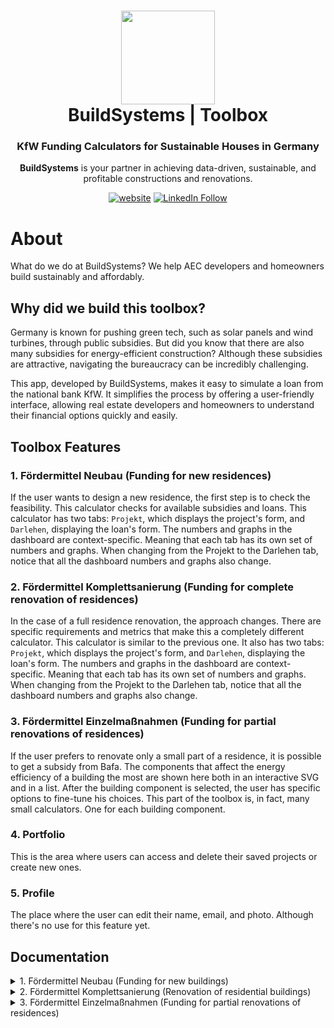 <h1 align="center">
  <img src="https://github.com/build-systems/toolbox/blob/main/src/assets/black-logo_round.png" width="150px"/><br/>
  BuildSystems | Toolbox
</h1>
<h3 align="center">
    KfW Funding Calculators for Sustainable Houses in Germany
</h3>
<p align="center"><b>BuildSystems</b> is your partner in achieving data-driven, sustainable, and profitable constructions and renovations.<br/>

<p align="center"><a href="https://app.buildsystems.de/"><img src="https://img.shields.io/badge/https://-app.buildsystems.de-white" alt="website"></a> <a href="https://www.linkedin.com/company/build-systems-de"><img src="https://img.shields.io/badge/Follow-BuildSystems-blue?logo=linkedin" alt="LinkedIn Follow"></a>
<p align="center">

# About

What do we do at BuildSystems? We help AEC developers and homeowners build sustainably and affordably.

## Why did we build this toolbox?
Germany is known for pushing green tech, such as solar panels and wind turbines, through public subsidies. But did you know that there are also many subsidies for energy-efficient construction? Although these subsidies are attractive, navigating the bureaucracy can be incredibly challenging.

This app, developed by BuildSystems, makes it easy to simulate a loan from the national bank KfW. It simplifies the process by offering a user-friendly interface, allowing real estate developers and homeowners to understand their financial options quickly and easily.

## Toolbox Features
### 1. Fördermittel Neubau (Funding for new residences)
If the user wants to design a new residence, the first step is to check the feasibility. This calculator checks for available subsidies and loans.
This calculator has two tabs: `Projekt`, which displays the project's form, and `Darlehen`, displaying the loan's form. The numbers and graphs in the dashboard are context-specific. Meaning that each tab has its own set of numbers and graphs. When changing from the Projekt to the Darlehen tab, notice that all the dashboard numbers and graphs also change.
### 2. Fördermittel Komplettsanierung (Funding for complete renovation of residences)
In the case of a full residence renovation, the approach changes. There are specific requirements and metrics that make this a completely different calculator. 
This calculator is similar to the previous one. It also has two tabs: `Projekt`, which displays the project's form, and `Darlehen`, displaying the loan's form. The numbers and graphs in the dashboard are context-specific. Meaning that each tab has its own set of numbers and graphs. When changing from the Projekt to the Darlehen tab, notice that all the dashboard numbers and graphs also change.
### 3. Fördermittel Einzelmaßnahmen (Funding for partial renovations of residences)
If the user prefers to renovate only a small part of a residence, it is possible to get a subsidy from Bafa. The components that affect the energy efficiency of a building the most are shown here both in an interactive SVG and in a list. After the building component is selected, the user has specific options to fine-tune his choices. This part of the toolbox is, in fact, many small calculators. One for each building component.
### 4. Portfolio
This is the area where users can access and delete their saved projects or create new ones.
### 5. Profile
The place where the user can edit their name, email, and photo. Although there's no use for this feature yet.

## Documentation
<details>
  <summary>1. Fördermittel Neubau (Funding for new buildings)</summary>
  
  ### 1.1 Projekt
  This tab has all the project-specific variables, for example, `Wohnfläche [m²]` (construction area). With these values, it is possible to estimate the price of a new building using publicly available data at [Arge e.V.](https://arge-ev.de/arge-ev/publikationen/studien/). If the user already has a defined construction price, it is possible to toggle the `Eigene Kostenberechnung` and input this value in the new field that will appear.
  #### 1.1.1 Wohnfläche [m²]
  Living space of your property according to the [Living Space Ordinance - WoFlV](https://www.gesetze-im-internet.de/woflv/).
  #### 1.1.2  Anzahl Wohnungen
  This is where you determine how many residential units are on your property. An apartment or residential unit has its own entrance, a kitchen or kitchenette, a bathroom, and a toilet. The apartment must be suitable and intended for permanent residential use. A granny flat counts as a separate apartment if it is completed.
  #### 1.1.3 Stufe Energieeffizienzhaus
  The [Effizienz­haus](https://www.kfw.de/inlandsfoerderung/Privatpersonen/Neubau/Das-Effizienzhaus/) is a technical standard that the KfW uses in its funding products and is anchored in the Federal Funding for Efficient Buildings (BEG). The numerical value 40 indicates that the efficiency house only requires 40% primary energy compared to a reference building (according to the Building Energy Act GEG).
The standard of an efficient house always results from the combination of various structural and technical measures, especially in the areas of heating, ventilation, and insulation.
  #### 1.1.4 Konstruktion
  Enter here whether your property is to be built using timber construction or conventional construction without the use of renewable raw materials. This aspect is crucial, as the requirements of the "Sustainable Building Quality Seal" in the area of ​​greenhouse gas emissions are usually not met when planning using conventional construction. Compliance with these requirements must be demonstrated in a life cycle assessment and is crucial for qualifying for KfW funding.
The costs of timber buildings are estimated to be around 5% higher than those of conventional buildings [TAB short study No. 3 “Urban timber construction”; S. Kind, C. Bogenstahl, T. Jetzke, S. Richter; June 2022; Office for Technology Assessment at the German Bundestag].
  #### 1.1.5 Zertifizierung klimafreundlicher Neubau
  Certification as a climate-friendly new building is essential for your new building to qualify for funding from KfW. A building is considered climate-friendly if it consumes little energy and is therefore classified as an Efficiency House 40, emits few greenhouse gases, and therefore meets the greenhouse gas emission requirements of the [Sustainable Building Plus quality seal](https://www.qng.info/qng/qng-anforderungen/), and is not heated with oil, gas, or biomass.
The maximum loan amount increases from 100,000 euros to 150,000 euros per residential unit if the “Sustainable Building Plus or Premium quality seal” is additionally confirmed by a sustainability certificate such as that of the DGNB.
  #### 1.1.6 Eigene Kostenberechnung
  If the user already has the cost of a new construction, he can input it here. This will overwrite the native estimation.
  #### 1.1.7 Kellergeschoss
  Whether the building will have a basement or not.
  #### 1.1.8: Stellplätze
  The kind of parking spaces that are planned for the building.
  #### 1.1.9: Aufzugsanlage
  Whether the building will have an elevator or not.
  #### 1.1.10: Barrierefreies Gebäude
  Descriptions such as "reduced barriers" or "suitable for seniors" are vague terms that are not assigned any binding criteria. For residential buildings, the aspect of housing suitable for the elderly is considered in KfW funding.
The categories "barrier-free" and "barrier-free (R)" refers to the [DIN standard (18040-2): Apartments](https://www.aktion-barrierefreies-bad.de/glossar/din-18040-2/) and are defined according to this. The aim of this standard is to make buildings accessible so that they can be accessed and used by people with disabilities in the usual way, without particular difficulty and basically without outside help.
Barrier-free refers to the minimum requirements, while the "R" label indicates the additional requirements for wheelchair users that go beyond the minimum standard.
  #### 1.1.11: Dachbegrünung
  Extensive greening of the entire roof area.
  #### 1.1.12: Anspruchsvolle Baustellenlogistik
  Demanding construction site logistics primarily refer to the requirements of inner-city construction. Due to limited space and difficult traffic conditions, which bring with them logistical and infrastructural challenges, construction site management is considered to be complex and costly.
  #### 1.1.13: Aufwand Außenanlagen
  Expenses for outdoor facilities.
  #### 1.1.14: Grundstücksbezogene Kosten [€/m²]
  Costs of KG 100, which result from the acquisition of the land to be built on. These include the additional costs associated with the acquisition and ownership of the land, as well as the costs for the removal of rights and encumbrances. The land costs for new housing construction projects in German cities already account for an average of 20% of the total investment costs. There is currently no end in sight to this trend. (Arge e.V.). In addition, costs of KG 200 represent the preparatory measures so that all planned construction measures can be carried out on the land. The tool adds these costs to the investment costs.
  #### 1.1.15: Baunebenkosten [%]
  These are cost groups 700. These are services that are required for the construction project in addition to the construction services and supplies (e.g. services provided by the client, preparation of the object planning, object and specialist planning services, artistic services, and general ancillary construction costs). The tool adds these costs to the investment costs.


  ### 1.2 Darlehen
  This tab has all the loan-specific variables. What happens in construction is that even with subsidies from the government, the real estate developer still relies on bank loans to move forward with the construction because it is not common for them to afford the construction from their own pocket. The national bank KfW not only offers subsidies but also lends a certain amount of money for a lower fee compared to normal banks. After the subsidies and the loan from KfW, it is usually still necessary to cover the rest of the investment with the loan of a normal bank.
  #### 1.2.1 Zinssatz Hausbank (Sollzins)
  Here, you determine the interest rate that you receive from your bank or another financier and the KfW conditions at which you would like to compare. All interest rates are given as nominal interest rates.
  #### 1.2.2 Kreditlaufzeit [a]
  The loan term indicates how many months or years it takes until a loan is fully repaid.
  #### 1.2.3 KfW-Darlehen
  Here, you can decide how you want to repay your loan. With an annuity loan, you only pay interest in the first few years (repayment-free start-up period) - after that, you pay equal monthly annuities. These represent the repayment amount, which is made up of interest and repayment. With a bullet loan, you only pay the interest over the entire term and then repay the entire loan amount in one sum at the end. A bullet loan is only possible with a term of up to 10 years.
  #### 1.2.4 Bank-Darlehen
  Here, you can decide how you want to repay your loan. With an annuity loan, you only pay interest in the first few years (repayment-free start-up period) - after that, you pay equal monthly annuities. These represent the repayment amount, which is made up of interest and repayment. With a bullet loan, you only pay interest over the entire term and then repay the entire loan amount in one sum at the end.
</details>

<details>
  <summary>2. Fördermittel Komplettsanierung (Renovation of residential buildings)</summary>
  
  ### 2.1 Projekt
  #### 2.1.1 Projekt typ
  Either a house or an apartment
  #### 2.1.2 Wohnfläche [m²]
  Living space of your property according to the [Living Space Ordinance - WoFlV](https://www.gesetze-im-internet.de/woflv/).
  #### 2.1.3 Umfänglichkeit bisher durchgeführter Modernisierung
  This category describes the current modernization status of the building at the time before the implementation of measures to be funded by KfW. The focus is on the extent of the energy modernizations on key components of the building envelope and the system technology in connection with its execution quality, such as scope, materials, components, type of execution, energy standard, etc.
  
  A building is described as not/slightly modernized if no energy modernizations have been carried out since it was built or only on individual components of the building envelope and/or parts of the system technology. Largely modernized means that energy modernizations have been carried out on some/several components of the building envelope and system technology, while the state of comprehensively modernized requires a holistic energy modernization. The category of Largely Modernized is assessed with increased cost indicators, as additional demolition work or additional expenditure may be required.
  #### 2.1.4 Worst Performing Building
  If your property meets this requirement and reaches efficiency house level 40, 55, or 70, you will receive a 10% extra subsidy. A "Worst Performing Building" is a building that is among the worst 25% of buildings in Germany in terms of its energy renovation status. We define a residential building as a Worst Performing Building if the building falls into class H according to the energy certificate. A property also counts as a Worst Performing Building if the building was built in 1957 or earlier and at least 75% of the external wall area has not been renovated to improve energy efficiency.
  
  🔍 Good to know: You can also combine the WPB bonus with the Renewable Energy Class (EE Class), the Sustainability Class (NH Class), and the Bonus for Serial Renovation.
  
  ⚠️ Please note: If you combine the Worst Performing Building bonus with the Serial Renovation bonus, the two bonuses will be limited to a total of 20% funding.
  #### 2.1.5 Eigene Kostenberechnung
  If the user already has the cost of a new construction, he can input it here. This will overwrite the native estimation.
  #### 2.1.6 Stufe Energieeffizienzhaus
  The [Effizienz­haus](https://www.kfw.de/inlandsfoerderung/Privatpersonen/Bestehende-Immobilie/Energieeffizient-sanieren/Das-Effizienzhaus/) is a technical standard that the KfW uses in its funding products and which is anchored in the Federal Funding for Efficient Buildings (BEG). The numerical values ​​40, 55, 70, and 85 indicate how much primary energy an energy-efficient building requires in comparison to a reference building (according to the Building Energy Act). The following applies: the lower the number, the higher the energy efficiency.
  
  The standard of an efficient house always results from the combination of various structural and technical measures, especially in the areas of the building envelope and building services.
  #### 2.1.7 Förderbonus
  Mit der Erneuerbare-Energien-Klasse steigt der maximale Kredit­betrag von 120.000 Euro auf 150.000 Euro je Wohn­einheit und Sie erhalten 5% mehr Tilgungszuschuss. Diese können Sie in Anspruch nehmen, wenn Sie im Zuge der Sanierung zum Effizienz­haus eine neue Heizungs­anlage auf Basis erneuer­barer Energien einbauen und damit mindestens 65% des Energie­bedarfs des Gebäudes gedeckt wird. Die höhere Förderung erhalten Sie auch, wenn mindestens 65% des Energie­bedarfs des Hauses zum Teil oder ganz durch unvermeidbare Abwärme erbracht werden.
  
  
  Nachhaltigkeitsklasse
  Mit der Nachhaltigkeitsklasse steigt der maximale Kredit­betrag von 120.000 Euro auf 150.000 Euro je Wohn­einheit und Sie erhalten 5% mehr Tilgungszuschuss. Diese können Sie in Anspruch nehmen, wenn Ihr Wohn­gebäude Gebäude die Anforderungen des staatlichen "Qualitäts­siegels Nachhaltiges Gebäude" erfüllt. Sie können die EE- und NH-Klasse nicht miteinander kombinieren.
  
  
  🔍 Gut zu wissen: Den WPB-Bonus können Sie zusätzlich mit der Erneuerbare-Energien-Klasse (EE-Klasse), der Nachhaltig­keits-Klasse (NH-Klasse) und dem Bonus für die Serielle Sanierung kombinieren.
  #### 2.1.8 Serielle Sanierung
  Wenn Sie mit einer Seriellen Sanierung die Effizienzhaus-Stufe 40 oder 55 erreichen, erhalten Sie 15% Extra-Tilgungszuschuss. Für eine Serielle Sanierung werden vorgefertigte Bauele­mente für Fassa­de und gegebenen­falls Dach verwendet.
  
  
  🔍 Gut zu wissen: Den WPB-Bonus können Sie zusätzlich mit der Erneuerbare-Energien-Klasse (EE-Klasse), der Nachhaltig­keits-Klasse (NH-Klasse) und dem Bonus für die Serielle Sanierung kombinieren.
  
  
  ⚠️ Bitte beachten Sie: Sollten Sie den Bonus für das Worst Performing Building mit dem Bonus für die Serielle Sanierung kombinieren, dann werden die beiden Boni in Summe auf eine Förderung von 20% begrenzt.
  
  ### 2.2 Darlehen
  #### 2.2.1 Zinssatz Hausbank (Sollzins) [%]
  Here, you determine the interest rate that you receive from your bank or another financier and the KfW conditions at which you would like to compare. All interest rates are given as nominal interest rates.
  #### 2.2.2 Kreditlaufzeit [a]
  The loan term indicates how many years it takes until a loan is fully repaid.
  #### 2.2.3 KfW-Darlehen
  Here, you can decide how you want to repay your loan. With an annuity loan, you only pay interest in the first few years (repayment-free start-up period) - after that, you pay equal monthly annuities. These represent the repayment amount, which is made up of interest and repayment. With a bullet loan, you only pay the interest over the entire term and then repay the entire loan amount in one sum at the end. A bullet loan is only possible with a term of up to 10 years.
  #### 2.2.4 Bank-Darlehen
  Here, you can decide how you want to repay your loan. With an annuity loan, you only pay interest in the first few years (repayment-free start-up period) - after that, you pay equal monthly annuities. These represent the repayment amount, which is made up of interest and repayment. With a bullet loan, you only pay interest over the entire term and then repay the entire loan amount in one sum at the end.
</details>

<details>
  <summary>3. Fördermittel Einzelmaßnahmen (Funding for partial renovations of residences)</summary>

  ### **3.1 Projekt**
  
  #### 3.1.1 Haus typ
  Specify the type of house being renovated or built.
  
  #### 3.1.2 Keller
  Specify whether the building has a basement or not.
  
  #### 3.1.3 Baupreisindex aktuell
  Provides the current construction price index to estimate renovation costs. [DESTATIS Zahlen Fakten](https://www.destatis.de/DE/ZahlenFakten/Indikatoren/Konjunkturindikatoren/Preise/bpr110.html)
  
  #### 3.1.4 Ortsfaktor
  Includes location factors that affect renovation costs based on the specific region. [Sirados Ortsfaktoren](https://www.sirados.de/sirados-ortsfaktoren-gratis-download)
  
  #### 3.1.5 Bauteil
  Choose the building component you want to renovate.
  
  ### 3.2 Außenwand (WDVS)
  An external thermal insulation composite system (ETICS) is a multi-layer insulation system that is attached to the external façade of a building to improve external insulation. This type of insulation is always used when the façade is to be plastered anyway. The components of the ETICS are divided into an adhesive layer on the existing external wall, the insulation panels attached to it, the reinforcement layer, and the final plaster.
  #### 3.2.1 Gedämmte Fläche [m²]
  Specify the insulated area in square meters.
  #### 3.2.2 Dämmstoffdicke [cm]
  Specify the thickness of the insulation material in centimeters.
  
  ### 3.3 Bodenplatte
  Insulating the floor slab is often a challenge, especially when the lowest floor, e.g. a basement, is heated and used. It is no longer possible to insulate from below as you would with a new building. Additional thermal insulation from above on the floor slab is usually difficult to implement, as it reduces the clear heights of the usable rooms.
  #### 3.3.1 Gedämmte Fläche [m²]
  Specify the insulated area of the floor slab in square meters.
  #### 3.3.2 Dämmstoffdicke [cm]
  Specify the thickness of the insulation material in centimeters.
  
  ### 3.4 Dach
  When renovating existing gable roofs, there is the option of installing insulation between the rafters, which can be implemented relatively easily. In order to achieve better U-values, additional insulation is often installed above the rafters. In most cases, additional insulation is installed directly on the outside of a flat roof.
  #### 3.4.1 Dach Typ
  Specify the type of roof being insulated.
  #### 3.4.2 Gedämmte Fläche [m²]
  Specify the insulated area of the roof in square meters.
  #### 3.4.3 Dämmstoffdicke [cm]
  Specify the thickness of the insulation material in centimeters.
  
  ### 3.5 Dachflächenfenster
  #### 3.5.1 Anzahl der Dachflächenfenster
  Specify the number of roof windows.
  
  ### 3.6 Einzelfensterfläche in Durchschnittliche Fenstergröße je Fenster
  With thermal insulation glazing or new, tightly closing windows, heat loss through the frame and the glass surfaces can be reduced enormously.
  #### 3.6.1 Einzelfensterfläche [m²]
  Specify the area of each individual window in square meters.
  #### 3.6.2 Anzahl der Fenster
  Specify the number of windows.
  #### 3.6.3 Fenster Typ
  A thermal insulation glazing can be done with double or triple glazing, progressively reducing heat losses.
  
  ### 3.7 Innenwanddämmung
  For components that cannot be insulated externally, such as basement walls, internal wall insulation can reduce heat losses. Proper execution of internal insulation requires ensuring adequate air and vapor tightness to prevent moisture from the room air from penetrating the building substance. For this reason, internal insulation is only possible in a small thickness (approx. 8 cm), which does not reduce heat losses as well as external insulation. In addition, internal wall insulation is prone to physical impact.
  #### 3.7.1 Gedämmte Fläche [m²]
  Specify the insulated area of the interior walls in square meters.
  #### 3.7.2 Dämmstoffdicke [cm]
  Specify the thickness of the insulation material in centimeters.
  
  ### 3.8 Kellerdecke
  In unheated and unused basement rooms, underside ceiling insulation can be implemented with minimal effort.
  #### 3.8.1 Art der Dämmung
  Specify the type of insulation for the basement ceiling. An upper insulation of the basement ceiling is recommended only if the ground floor's floor structure is being renewed, e.g., when installing underfloor heating. However, it should be noted that this reduces the clear height of the usable space. The costs only represent the cost of the insulation material and no other measures. In a used ground floor, the upper insulation of the basement ceiling is very unlikely without additional measures.
  #### 3.8.2 Gedämmte Fläche [m²]
  Specify the insulated area of the basement ceiling in square meters.
  #### 3.8.3 Dämmstoffdicke [cm]
  Specify the thickness of the insulation material in centimeters.
  
  ### 3.9 Oberste Geschossdecke
  If an attic space is not used and unheated, it is cost-effective to insulate the top floor ceiling from above instead of insulating the roof structure. Under-ceiling insulation is also possible in special cases. Physically, this case would be considered internal insulation, allowing only small insulation thicknesses (approx. 8 cm). However, this reduces the height of the clear room.
  #### 3.9.1 Art der Dämmung
  Specify the type of insulation for the top floor ceiling. Providing non-walkable insulation is technically very simple and cost-effective.
  #### 3.9.2 Gedämmte Fläche [m²]
  Specify the insulated area of the top floor ceiling in square meters.
  #### 3.9.3 Dämmstoffdicke [cm]
  Specify the thickness of the insulation material in centimeters.

  ### 3.10 Neue Steildachgauben
  The costs relate to the addition of a new dormer on the roof.
  #### 3.10.1 Fläche der Gaube [m²]
  Specify the area of the dormer in square meters.
  #### 3.10.2 Anzahl der Gauben
  Specify the number of dormers.
  
  ### 3.11 Türen
  Tightly closing doors with low U-values ​​can reduce heat loss enormously.
  #### 3.11.1 Fläche Haustür [m²]
  Specify the area of the front door in square meters.
  #### 3.11.2 Anzahl der Fenster
  Specify the number of windows in the door.
  
  ### 3.12 Rollladen
  Well-insulated roller shutter boxes with low U-values ​​located in the insulation layer (front-mounted roller shutters) can reduce heat loss enormously.
  #### 3.12.1 Fläche Rollladen [m²]
  Specify the area of the roller shutters in square meters.
  #### 3.12.2 Rollladen Typ
  Roller shutters can be made of plastic or aluminum and can be operated either manually via a belt or controlled electrically.
  
</details>

